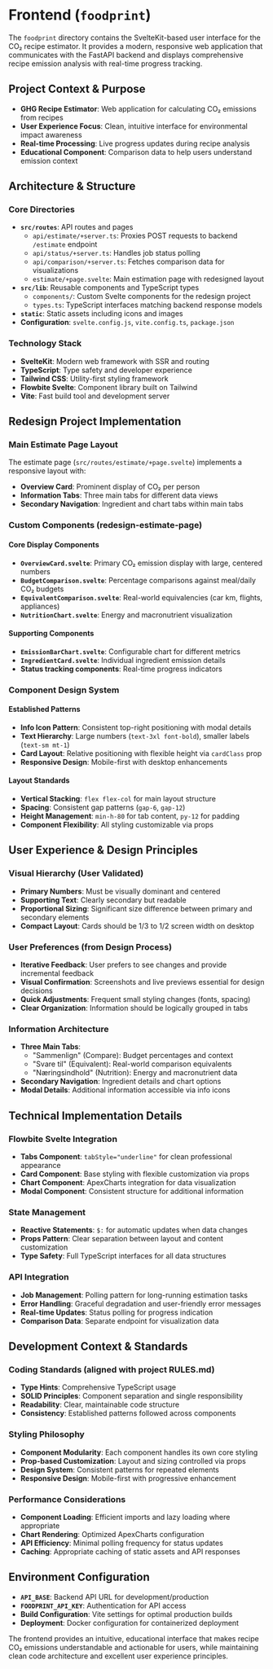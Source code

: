 # Frontend (`foodprint`)

The `foodprint` directory contains the SvelteKit-based user interface for the CO₂ recipe estimator. It provides a modern, responsive web application that communicates with the FastAPI backend and displays comprehensive recipe emission analysis with real-time progress tracking.

## Project Context & Purpose
- **GHG Recipe Estimator**: Web application for calculating CO₂ emissions from recipes
- **User Experience Focus**: Clean, intuitive interface for environmental impact awareness
- **Real-time Processing**: Live progress updates during recipe analysis
- **Educational Component**: Comparison data to help users understand emission context

## Architecture & Structure

### Core Directories
- **`src/routes`**: API routes and pages
  - `api/estimate/+server.ts`: Proxies POST requests to backend `/estimate` endpoint
  - `api/status/+server.ts`: Handles job status polling
  - `api/comparison/+server.ts`: Fetches comparison data for visualizations
  - `estimate/+page.svelte`: Main estimation page with redesigned layout
- **`src/lib`**: Reusable components and TypeScript types
  - `components/`: Custom Svelte components for the redesign project
  - `types.ts`: TypeScript interfaces matching backend response models
- **`static`**: Static assets including icons and images
- **Configuration**: `svelte.config.js`, `vite.config.ts`, `package.json`

### Technology Stack
- **SvelteKit**: Modern web framework with SSR and routing
- **TypeScript**: Type safety and developer experience
- **Tailwind CSS**: Utility-first styling framework
- **Flowbite Svelte**: Component library built on Tailwind
- **Vite**: Fast build tool and development server

## Redesign Project Implementation

### Main Estimate Page Layout
The estimate page (`src/routes/estimate/+page.svelte`) implements a responsive layout with:
- **Overview Card**: Prominent display of CO₂ per person
- **Information Tabs**: Three main tabs for different data views
- **Secondary Navigation**: Ingredient and chart tabs within main tabs

### Custom Components (redesign-estimate-page)

#### Core Display Components
- **`OverviewCard.svelte`**: Primary CO₂ emission display with large, centered numbers
- **`BudgetComparison.svelte`**: Percentage comparisons against meal/daily CO₂ budgets
- **`EquivalentComparison.svelte`**: Real-world equivalencies (car km, flights, appliances)
- **`NutritionChart.svelte`**: Energy and macronutrient visualization

#### Supporting Components
- **`EmissionBarChart.svelte`**: Configurable chart for different metrics
- **`IngredientCard.svelte`**: Individual ingredient emission details
- **Status tracking components**: Real-time progress indicators

### Component Design System

#### Established Patterns
- **Info Icon Pattern**: Consistent top-right positioning with modal details
- **Text Hierarchy**: Large numbers (`text-3xl font-bold`), smaller labels (`text-sm mt-1`)
- **Card Layout**: Relative positioning with flexible height via `cardClass` prop
- **Responsive Design**: Mobile-first with desktop enhancements

#### Layout Standards
- **Vertical Stacking**: `flex flex-col` for main layout structure
- **Spacing**: Consistent gap patterns (`gap-6`, `gap-12`)
- **Height Management**: `min-h-80` for tab content, `py-12` for padding
- **Component Flexibility**: All styling customizable via props

## User Experience & Design Principles

### Visual Hierarchy (User Validated)
- **Primary Numbers**: Must be visually dominant and centered
- **Supporting Text**: Clearly secondary but readable
- **Proportional Sizing**: Significant size difference between primary and secondary elements
- **Compact Layout**: Cards should be 1/3 to 1/2 screen width on desktop

### User Preferences (from Design Process)
- **Iterative Feedback**: User prefers to see changes and provide incremental feedback
- **Visual Confirmation**: Screenshots and live previews essential for design decisions
- **Quick Adjustments**: Frequent small styling changes (fonts, spacing)
- **Clear Organization**: Information should be logically grouped in tabs

### Information Architecture
- **Three Main Tabs**: 
  - "Sammenlign" (Compare): Budget percentages and context
  - "Svare til" (Equivalent): Real-world comparison equivalents
  - "Næringsindhold" (Nutrition): Energy and macronutrient data
- **Secondary Navigation**: Ingredient details and chart options
- **Modal Details**: Additional information accessible via info icons

## Technical Implementation Details

### Flowbite Svelte Integration
- **Tabs Component**: `tabStyle="underline"` for clean professional appearance
- **Card Component**: Base styling with flexible customization via props
- **Chart Component**: ApexCharts integration for data visualization
- **Modal Component**: Consistent structure for additional information

### State Management
- **Reactive Statements**: `$:` for automatic updates when data changes
- **Props Pattern**: Clear separation between layout and content customization
- **Type Safety**: Full TypeScript interfaces for all data structures

### API Integration
- **Job Management**: Polling pattern for long-running estimation tasks
- **Error Handling**: Graceful degradation and user-friendly error messages
- **Real-time Updates**: Status polling for progress indication
- **Comparison Data**: Separate endpoint for visualization data

## Development Context & Standards

### Coding Standards (aligned with project RULES.md)
- **Type Hints**: Comprehensive TypeScript usage
- **SOLID Principles**: Component separation and single responsibility
- **Readability**: Clear, maintainable code structure
- **Consistency**: Established patterns followed across components

### Styling Philosophy
- **Component Modularity**: Each component handles its own core styling
- **Prop-based Customization**: Layout and sizing controlled via props
- **Design System**: Consistent patterns for repeated elements
- **Responsive Design**: Mobile-first with progressive enhancement

### Performance Considerations
- **Component Loading**: Efficient imports and lazy loading where appropriate
- **Chart Rendering**: Optimized ApexCharts configuration
- **API Efficiency**: Minimal polling frequency for status updates
- **Caching**: Appropriate caching of static assets and API responses

## Environment Configuration
- **`API_BASE`**: Backend API URL for development/production
- **`FOODPRINT_API_KEY`**: Authentication for API access
- **Build Configuration**: Vite settings for optimal production builds
- **Deployment**: Docker configuration for containerized deployment

The frontend provides an intuitive, educational interface that makes recipe CO₂ emissions understandable and actionable for users, while maintaining clean code architecture and excellent user experience principles.
